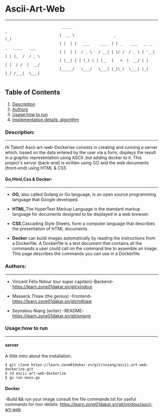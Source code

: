 # Ascii-Art-Web

***
```
                          _____                                        _                                        
                         |  __ \                  _                   (_)                                       
                         | |  | |   ___     ___  | | _    ___   _ __   _   ____   ___                           
                         | |  | |  / _ \   / __| | |/ /  / _ \ | '__| | | |_  /  / _ \                          
                         | |__| | | (_) | | (__  |   <  |  __/ | |    | |  / /  |  __/                          
                         |_____/   \___/   \___| |_|\_\  \___| |_|    |_| /___|  \___|                          
                                                                                                                
```         

## Table of Contents
1. [Description](#description)
2. [Authors](#authors)
3. [Usage:how to run](#usage-how-to-run)
4. [Implementation details: algorithm](#implementation-details-algorithm)

### Description:
***
Hi *Talent*!
Ascii-art-web-Dockerise consists in creating and running a server which, based on the data entered by the user via a form, displays the result in a graphic representation using ASCII ,but adding docker to it.
This project's servor (back-end) is written using GO and the web documents (front-end) using HTML & CSS

#### Go,Html,Css & Docker:
***
- **GO**, also called Golang or Go language, is an open source programming language that Google developed.
* **HTML**,The HyperText Markup Language is the standard markup language for documents designed to be displayed in a web browser.
+ **CSS**,Cascading Style Sheets, form a computer language that describes the presentation of HTML documents.
- **Docker** can build images automatically by reading the instructions from a Dockerfile. A Dockerfile is a text document that contains all the commands a user could call on the command line to assemble an image. This page describes the commands you can use in a Dockerfile.


### Authors:
***
- Vincent Félix Ndour (our super capitain)-Backend- https://learn.zone01dakar.sn/git/vindour
* Masseck Thiaw (the genius) -Frontend- https://learn.zone01dakar.sn/git/mthiaw
+ Seynabou Niang (writer) -README- https://learn.zone01dakar.sn/git/sniang

### Usage:how to run
***
#### server
A little intro about the installation.
```
$ git clone https://learn.zone01dakar.sn/git/sniang/ascii-art-web-dockerize.git
$ cd ascii-art-web-dockerize
$ go run main.go
```

#### Docker
-Build && run your image
consult the file commande.txt for useful commands
for mor details: https://learn.zone01dakar.sn/git/vindour/ascii-art-web


